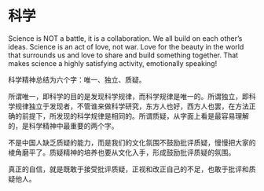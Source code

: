 # 科学

Science is NOT a battle, it is a collaboration. We all build on each other’s ideas. Science is an act of love, not war. Love for the beauty in the world that surrounds us and love to share and build something together. That makes science a highly satisfying activity, emotionally speaking!

科学精神总结为六个字：唯一、独立、质疑。

所谓唯一，即科学的目的是发现科学规律，而科学规律是唯一的。所谓独立，即科学规律独立于发现者，不管谁来做科学研究，东方人也好，西方人也罢，在方法正确的前提下，所发现的科学规律是相同的。所谓质疑，从字面上看是最容易理解的，是科学精神中最重要的两个字。

不是中国人缺乏质疑的能力，而是我们的文化氛围不鼓励批评质疑，慢慢把大家的棱角磨平了。质疑精神的培养也要从文化入手，形成鼓励批评质疑的氛围。

真正的自信，就是既敢于接受批评质疑，正视和改正自己的不足，也敢于批评和质疑他人。
